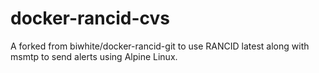 # docker-rancid-cvs
A forked from biwhite/docker-rancid-git to use RANCID latest along with msmtp to send alerts using Alpine Linux.  
